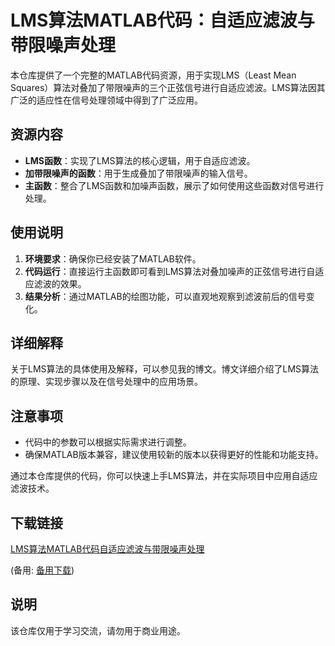 # LMS算法MATLAB代码：自适应滤波与带限噪声处理

本仓库提供了一个完整的MATLAB代码资源，用于实现LMS（Least Mean Squares）算法对叠加了带限噪声的三个正弦信号进行自适应滤波。LMS算法因其广泛的适应性在信号处理领域中得到了广泛应用。

## 资源内容

- **LMS函数**：实现了LMS算法的核心逻辑，用于自适应滤波。
- **加带限噪声的函数**：用于生成叠加了带限噪声的输入信号。
- **主函数**：整合了LMS函数和加噪声函数，展示了如何使用这些函数对信号进行处理。

## 使用说明

1. **环境要求**：确保你已经安装了MATLAB软件。
2. **代码运行**：直接运行主函数即可看到LMS算法对叠加噪声的正弦信号进行自适应滤波的效果。
3. **结果分析**：通过MATLAB的绘图功能，可以直观地观察到滤波前后的信号变化。

## 详细解释

关于LMS算法的具体使用及解释，可以参见我的博文。博文详细介绍了LMS算法的原理、实现步骤以及在信号处理中的应用场景。

## 注意事项

- 代码中的参数可以根据实际需求进行调整。
- 确保MATLAB版本兼容，建议使用较新的版本以获得更好的性能和功能支持。

通过本仓库提供的代码，你可以快速上手LMS算法，并在实际项目中应用自适应滤波技术。

## 下载链接
[LMS算法MATLAB代码自适应滤波与带限噪声处理](https://pan.quark.cn/s/0dbc90a971e1) 

(备用: [备用下载](https://pan.baidu.com/s/1IUMRDPNeB8S5A5tgsGSu_w?pwd=1234))

## 说明

该仓库仅用于学习交流，请勿用于商业用途。
